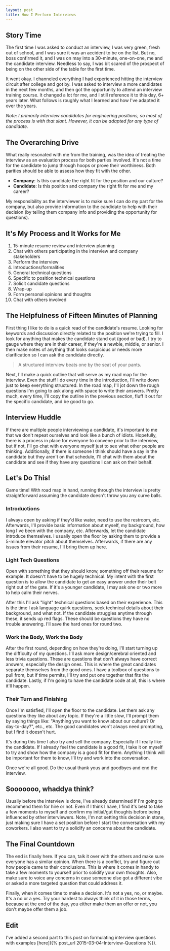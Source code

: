 ```yaml
---
layout: post
title: How I Perform Interviews
---
```


## Story Time

The first time I was asked to conduct an interview, I was very green, fresh out of school, and I was sure it was an accident to be on the list. But no, boss confirmed it, and I was on may into a 30-minute, one-on-one, me and the candidate interview. Needless to say, I was bit scared of the prospect of being on the other side of the table for the first time.

It went okay. I channeled everything I had experienced hitting the interview circuit after college and got by. I was asked to interview a more candidates in the next few months, and then got the opportunity to attend an interview training course. It changed a lot for me, and I still reference it to this day, 6+ years later. What follows is roughly what I learned and how I've adapted it over the years.

*Note: I primarily interview candidates for engineering positions, so most of the process is with that slant. However, it can be adapted for any type of candidate.*

## The Overarching Drive

What really resonated with me from the training, was the idea of treating the interview as an evaluation process for both parties involved. It's not a time for the candidate to jump through hoops or prove their worthiness. Both parities should be able to assess how they fit with the other.

* **Company**: Is this candidate the right fit for the position and our culture?
* **Candidate**: Is this position and company the right fit for me and my career?

My responsibility as the interviewer is to make sure I can do my part for the company, but also provide information to the candidate to help with their decision (by telling them company info and providing the opportunity for questions).

## It's My Process and It Works for Me

1. 15-minute resume review and interview planning
1. Chat with others participating in the interview and company stakeholders
1. Perform the interview
  1. Introductions/formalities
  1. General technical questions
  1. Specific to position technical questions
  1. Solicit candidate questions
  1. Wrap-up
1. Form personal opinions and thoughts
1. Chat with others involved

## The Helpfulness of Fifteen Minutes of Planning

First thing I like to do is a quick read of the candidate's resume. Looking for keywords and discussion directly related to the position we're trying to fill. I look for anything that makes the candidate stand out (good or bad). I try to gauge where they are in their career, if they're a newbie, middle, or senior. I then make notes of anything that looks suspicious or needs more clarification so I can ask the candidate directly.

> A structured interview beats one by the seat of your pants.

Next, I'll make a quick outline that will serve as my road map for the interview. Even the stuff I do every time in the introduction, I'll write down just to keep everything structured. In the road map, I'll jot down the rough questions I'm going to ask along with space to write their answers. Pretty much, every time, I'll copy the outline in the previous section, fluff it out for the specific candidate, and be good to go.

## Interview Huddle

If there are multiple people interviewing a candidate, it's important to me that we don't repeat ourselves and look like a bunch of idiots. Hopefully, there is a process in place for everyone to convene prior to the interview, but if not, I'll go chat with everyone myself just to see what other people are thinking. Additionally, if there is someone I think should have a say in the candidate but they aren't on that schedule, I'll chat with them about the candidate and see if they have any questions I can ask on their behalf.

## Let's Do This!

Game time! With road map in hand, running through the interview is pretty straightforward assuming the candidate doesn't throw you any curve balls.

### Introductions

I always open by asking if they'd like water, need to use the restroom, etc. Afterwards, I'll provide basic information about myself, my background, how long I've been with the company, etc. Afterwards, let the candidate introduce themselves. I usually open the floor by asking them to provide a 5-minute elevator pitch about themselves. Afterwards, if there are any issues from their resume, I'll bring them up here.

### Light Tech Questions

Open with something that they should know, something off their resume for example. It doesn't have to be hugely technical. My intent with the first question is to allow the candidate to get an easy answer under their belt right out of the gate. If it's a younger candidate, I may ask one or two more to help calm their nerves.

After this I'll ask "light" technical questions based on their experience. This is the time I ask language quirk questions, seek technical details about their background, and what not. If the candidate struggles anytime through these, it sends up red flags. These should be questions they have no trouble answering. I'll save the hard ones for round two.

### Work the Body, Work the Body

After the first round, depending on how they're doing, I'll start turning up the difficulty of my questions. I'll ask more design/cerebral oriented and less trivia questions. These are questions that don't always have correct answers, especially the design ones. This is where the great candidates separate themselves from the good ones. I have a toolbox of questions to pull from, but if time permits, I'll try and put one together that fits the candidate. Lastly, if I'm going to have the candidate code at all, this is where it'll happen.

### Their Turn and Finishing

Once I'm satisfied, I'll open the floor to the candidate. Let them ask any questions they like about any topic. If they're a little slow, I'll prompt them by saying things like: "Anything you want to know about our culture? Or day-to-day?", etc., etc. The good candidates won't always need prompting, but I find it doesn't hurt.

It's during this time I also try and sell the company. Especially if I really like the candidate. If I already feel the candidate is a good fit, I take it on myself to try and show how the company is a good fit for them. Anything I think will be important for them to know, I'll try and work into the conversation.

Once we're all good. Do the usual thank yous and goodbyes and end the interview.

## Sooooooo, whaddya think?

Usually before the interview is done, I've already determined if I'm going to recommend them for hire or not. Even if I think I have, I find it's best to take a few moments to myself and confirm my initial/gut thoughts before being influenced by other interviewers. Note, I'm not setting this decision in stone, just making sure I have a set position before I start the conversation with my coworkers. I also want to try a solidify an concerns about the candidate.

## The Final Countdown

The end is finally here. If you can, talk it over with the others and make sure everyone has a similar opinion. When there is a conflict, try and figure out how people came to their conclusions. This is where it comes in handy to take a few moments to yourself prior to solidify your own thoughts. Also, make sure to voice any concerns in case someone else got a different vibe or asked a more targeted question that could address it.

Finally, when it comes time to make a decision. It's not a yes, no, or maybe. It's a no or a yes. Try your hardest to always think of it in those terms, because at the end of the day, you either make them an offer or not, you don't maybe offer them a job.

## Edit

I've added a second part to this post on formulating interview questions with examples [here]({% post_url 2015-03-04-Interview-Questions %}).
